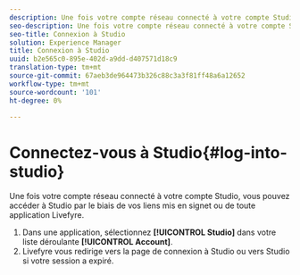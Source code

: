 ```yaml
---
description: Une fois votre compte réseau connecté à votre compte Studio, vous pouvez accéder à Studio par le biais de vos liens mis en signet ou de toute application Livefyre.
seo-description: Une fois votre compte réseau connecté à votre compte Studio, vous pouvez accéder à Studio par le biais de vos liens mis en signet ou de toute application Livefyre.
seo-title: Connexion à Studio
solution: Experience Manager
title: Connexion à Studio
uuid: b2e565c0-895e-402d-a9dd-d407571d18c9
translation-type: tm+mt
source-git-commit: 67aeb3de964473b326c88c3a3f81ff48a6a12652
workflow-type: tm+mt
source-wordcount: '101'
ht-degree: 0%

---
```



# Connectez-vous à Studio{#log-into-studio}

Une fois votre compte réseau connecté à votre compte Studio, vous pouvez accéder à Studio par le biais de vos liens mis en signet ou de toute application Livefyre.

1. Dans une application, sélectionnez **[!UICONTROL Studio]** dans votre liste déroulante **[!UICONTROL Account]**.
1. Livefyre vous redirige vers la page de connexion à Studio ou vers Studio si votre session a expiré.
